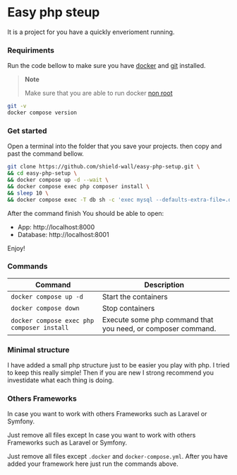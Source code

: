 # Easy php steup

It is a project for you have a quickly enverioment running.

### Requiriments

Run the code bellow to make sure you have [docker][docker_link] and [git][git_link] installed.

> **Note**
>
> Make sure that you are able to run docker [non root][docker_non_root_link]

```sh
git -v
docker compose version
```

### Get started

Open a terminal into the folder that you save your projects.
then copy and past the command bellow.

```sh
git clone https://github.com/shield-wall/easy-php-setup.git \
&& cd easy-php-setup \
&& docker compose up -d --wait \
&& docker compose exec php composer install \
&& sleep 10 \
&& docker compose exec -T db sh -c 'exec mysql --defaults-extra-file=.docker/mysql/config.cnf' < .docker/mysql/dump.sql
```

After the command finish You should be able to open:
- App: http://localhost:8000
- Database: http://localhost:8001

Enjoy!

### Commands

| Command                                       | Description                                                   |
| --------------------------------------------- | ------------------------------------------------------------- |
| `docker compose up -d`                        | Start the containers                                          |
| `docker compose down`                         | Stop containers                                               |
| `docker compose exec php composer install`    | Execute some php command that you need, or composer command.  |

[git_link]: https://git-scm.com/book/en/v2/Getting-Started-Installing-Git
[docker_non_root_link]: https://docs.docker.com/engine/install/linux-postinstall/#manage-docker-as-a-non-root-user
[docker_link]: https://docs.docker.com/engine/install/ubuntu/#install-using-the-repository

### Minimal structure

I have added a small php structure just to be easier you play with php.
I tried to keep this really simple! Then if you are new I strong recommend you investidate what each thing is doing.

### Others Frameworks

In case you want to work with others Frameworks such as Laravel or Symfony.

Just remove all files except In case you want to work with others Frameworks such as Laravel or Symfony.

Just remove all files except `.docker` and `docker-compose.yml`.
After you have added your framework here just run the commands above.

